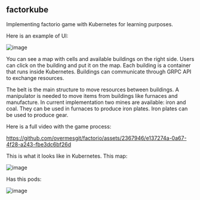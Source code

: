 ## factorkube

Implementing factorio game with Kubernetes for learning purposes.

Here is an example of UI:

![image](https://github.com/overmesgit/factorio/assets/2367946/e752fea3-63bd-4f9f-912c-e7e07287c3d5)

You can see a map with cells and available buildings on the right side.
Users can click on the building and put it on the map. 
Each building is a container that runs inside Kubernetes.
Buildings can communicate through GRPC API to exchange resources.

The belt is the main structure to move resources between buildings.
A manipulator is needed to move items from buildings like furnaces and manufacture.
In current implementation two mines are available: iron and coal.
They can be used in furnaces to produce iron plates.
Iron plates can be used to produce gear.

Here is a full video with the game process:

https://github.com/overmesgit/factorio/assets/2367946/e137274a-0a67-4f28-a243-fbe3dc6bf26d

This is what it looks like in Kubernetes.
This map:

![image](https://github.com/overmesgit/factorio/assets/2367946/9e3b12d0-d9ad-42db-8770-f264b081cccf)

Has this pods:

![image](https://github.com/overmesgit/factorio/assets/2367946/8a4bce67-68dc-4129-81ea-ece686c824c5)
